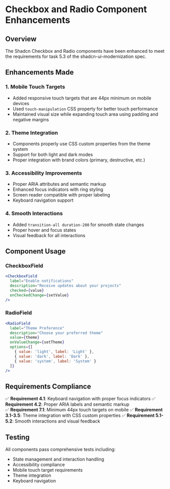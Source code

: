 # Checkbox and Radio Component Enhancements

## Overview

The Shadcn Checkbox and Radio components have been enhanced to meet the requirements for task 5.3 of the shadcn-ui-modernization spec.

## Enhancements Made

### 1. Mobile Touch Targets
- Added responsive touch targets that are 44px minimum on mobile devices
- Used `touch-manipulation` CSS property for better touch performance
- Maintained visual size while expanding touch area using padding and negative margins

### 2. Theme Integration
- Components properly use CSS custom properties from the theme system
- Support for both light and dark modes
- Proper integration with brand colors (primary, destructive, etc.)

### 3. Accessibility Improvements
- Proper ARIA attributes and semantic markup
- Enhanced focus indicators with ring styling
- Screen reader compatible with proper labeling
- Keyboard navigation support

### 4. Smooth Interactions
- Added `transition-all duration-200` for smooth state changes
- Proper hover and focus states
- Visual feedback for all interactions

## Component Usage

### CheckboxField
```jsx
<CheckboxField
  label="Enable notifications"
  description="Receive updates about your projects"
  checked={value}
  onCheckedChange={setValue}
/>
```

### RadioField
```jsx
<RadioField
  label="Theme Preference"
  description="Choose your preferred theme"
  value={theme}
  onValueChange={setTheme}
  options={[
    { value: 'light', label: 'Light' },
    { value: 'dark', label: 'Dark' },
    { value: 'system', label: 'System' }
  ]}
/>
```

## Requirements Compliance

✅ **Requirement 4.1**: Keyboard navigation with proper focus indicators
✅ **Requirement 4.2**: Proper ARIA labels and semantic markup  
✅ **Requirement 7.1**: Minimum 44px touch targets on mobile
✅ **Requirement 3.1-3.5**: Theme integration with CSS custom properties
✅ **Requirement 5.1-5.2**: Smooth interactions and visual feedback

## Testing

All components pass comprehensive tests including:
- State management and interaction handling
- Accessibility compliance
- Mobile touch target requirements
- Theme integration
- Keyboard navigation